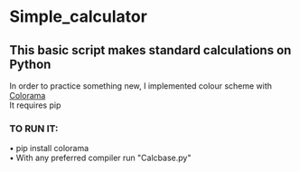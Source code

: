 Simple_calculator
====
This basic script makes standard calculations on Python
----
In order to practice something new, I implemented colour scheme with [Colorama](https://pypi.org/project/colorama/) <br>
It requires pip <br>
### TO RUN IT: <br>
• pip install colorama <br>
• With any preferred compiler run "Calcbase.py"
